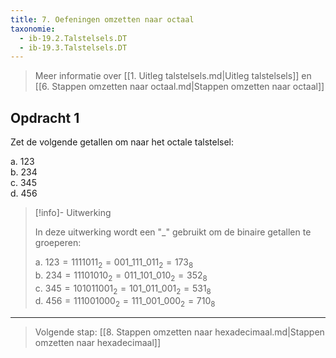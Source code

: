 ```yaml
---
title: 7. Oefeningen omzetten naar octaal
taxonomie:
  - ib-19.2.Talstelsels.DT
  - ib-19.3.Talstelsels.DT
---
```


> Meer informatie over [[1. Uitleg talstelsels.md|Uitleg talstelsels]]
> en [[6. Stappen omzetten naar octaal.md|Stappen omzetten naar octaal]]

## Opdracht 1

Zet de volgende getallen om naar het octale talstelsel:

a. 123\
b. 234\
c. 345\
d. 456

> [!info]- Uitwerking
>
> In deze uitwerking wordt een "_" gebruikt om de binaire getallen te
> groeperen:
> 
> a. $123 = 1111011_2 =  001\_111\_011_2 = 173_8$\
> b. $234 = 11101010_2 = 011\_101\_010_2 = 352_8$\
> c. $345 = 101011001_2 = 101\_011\_001_2 = 531_8$\
> d. $456 = 111001000_2 = 111\_001\_000_2 = 710_8$

---

> Volgende stap: [[8. Stappen omzetten naar hexadecimaal.md|Stappen omzetten naar hexadecimaal]]
